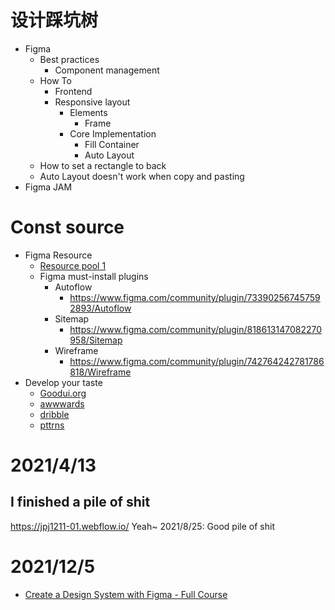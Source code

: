 # 设计踩坑树
- Figma
  - Best practices
    - Component management
  - How To
    - Frontend
    - Responsive layout
      - Elements
        - Frame
      - Core Implementation
        - Fill Container
        - Auto Layout
  - How to set a rectangle to back
  - Auto Layout doesn't work when copy and pasting
- Figma JAM
# Const source
- Figma Resource
  - [Resource pool 1](https://www.udemy.com/course/complete-web-designer-mobile-designer-zero-to-mastery/learn/lecture/22025346#overview)
  - Figma must-install plugins
    - Autoflow
      - https://www.figma.com/community/plugin/733902567457592893/Autoflow
    - Sitemap
      - https://www.figma.com/community/plugin/818613147082270958/Sitemap
    - Wireframe
      - https://www.figma.com/community/plugin/742764242781786818/Wireframe
- Develop your taste
  - [Goodui.org](https://goodui.org/)
  - [awwwards](https://www.awwwards.com/)
  - [dribble](https://dribbble.com/)
  - [pttrns](https://www.pttrns.com/)
# 2021/4/13
## I finished a pile of shit
https://jpj1211-01.webflow.io/
Yeah~ 2021/8/25: Good pile of shit

# 2021/12/5
- [Create a Design System with Figma - Full Course](https://www.youtube.com/watch?v=RYDiDpW2VkM)